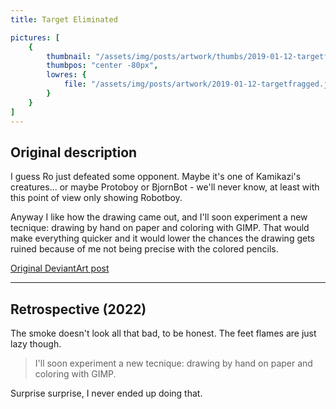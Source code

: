 ```yaml
---
title: Target Eliminated

pictures: [
	{
		thumbnail: "/assets/img/posts/artwork/thumbs/2019-01-12-targetfragged.jpg",
		thumbpos: "center -80px",
		lowres: {
			file: "/assets/img/posts/artwork/2019-01-12-targetfragged.jpg"
		}
	}
]
---
```

## Original description
I guess Ro just defeated some opponent. Maybe it's one of Kamikazi's creatures... or maybe Protoboy or BjornBot - we'll never know, at least with this point of view only showing Robotboy.

Anyway I like how the drawing came out, and I'll soon experiment a new tecnique: drawing by hand on paper and coloring with GIMP. That would make everything quicker and it would lower the chances the drawing gets ruined because of me not being precise with the colored pencils.

[Original DeviantArt post](https://www.deviantart.com/phantomdoom741/art/Target-Eliminated-780845530)

---

## Retrospective (2022)
The smoke doesn't look all that bad, to be honest. The feet flames are just lazy though.

> I'll soon experiment a new tecnique: drawing by hand on paper and coloring with GIMP.

Surprise surprise, I never ended up doing that.
